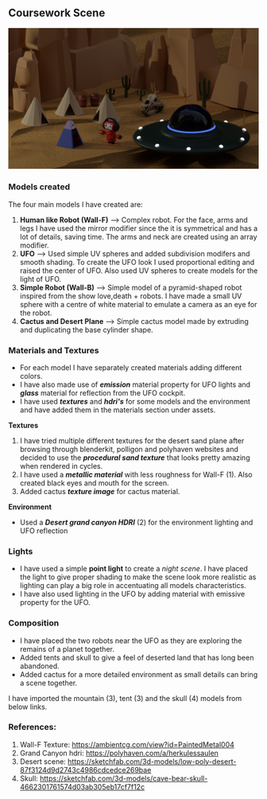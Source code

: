 ## Coursework Scene  


![Rendered Image](./love-death-robots-intro-scene-night.png)  


### Models created

The four main models I have created are: 
1.  **Human like Robot (Wall-F)** --> Complex robot. For the face, arms and legs I have used the mirror modifier since the it is symmetrical and has a lot of details, saving time. The arms and neck are created using an array modifier.
2.  **UFO** --> Used simple UV spheres and added subdivision modifers and smooth shading. To create the UFO look I used proportional editing and raised the center of UFO. Also used UV spheres to create models for the light of UFO.
3.  **Simple Robot (Wall-B)** --> Simple model of a pyramid-shaped robot inspired from the show love,death + robots. I have made a small UV sphere with a centre of white material to emulate a camera as an eye for the robot.
4.  **Cactus and Desert Plane** --> Simple cactus model made by extruding and duplicating the base cylinder shape.  

### Materials and Textures
- For each model I have separately created materials adding different colors.  
- I have also made use of ***emission*** material property for UFO lights and ***glass*** material for reflection from the UFO cockpit.  
- I have used ***textures*** and ***hdri's*** for some models and the environment and have added them in the materials section under assets.  

**Textures**
1.  I have tried multiple different textures for the desert sand plane after browsing through blenderkit, polligon and polyhaven websites and decided to use the ***procedural sand texture*** that looks pretty amazing when rendered in cycles.
2.  I have used a ***metallic material*** with less roughness for Wall-F (1). Also created black eyes and mouth for the screen.
3.  Added cactus ***texture image*** for cactus material.

**Environment**
- Used a ***Desert grand canyon HDRI*** (2) for the environment lighting and UFO reflection

### Lights
- I have used a simple **point light** to create a *night scene*. I have placed the light to give proper shading to make the scene look more realistic as lighting can play a big role in accentuating all models characteristics.   
- I have also used lighting in the UFO by adding material with emissive property for the UFO.  

### Composition
- I have placed the two robots near the UFO as they are exploring the remains of a planet together.  
- Added tents and skull to give a feel of deserted land that has long been abandoned.   
- Added cactus for a more detailed environment as small details can bring a scene together.


I have imported the mountain (3), tent (3) and the skull (4) models from below links.

### References:
1. Wall-F Texture: https://ambientcg.com/view?id=PaintedMetal004 
2. Grand Canyon hdri: https://polyhaven.com/a/herkulessaulen
3. Desert scene: https://sketchfab.com/3d-models/low-poly-desert-87f3124d9d2743c4986cdcedce269bae
4. Skull: https://sketchfab.com/3d-models/cave-bear-skull-4662301761574d03ab305eb17cf7f12c




